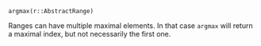 ```
argmax(r::AbstractRange)
```

Ranges can have multiple maximal elements. In that case `argmax` will return a maximal index, but not necessarily the first one.
